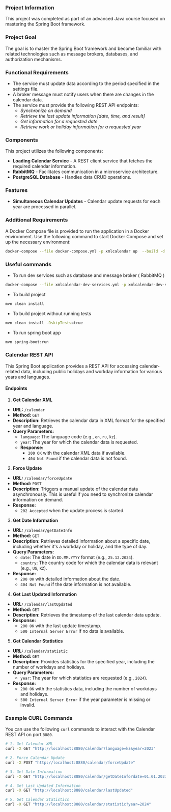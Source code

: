 ### Project Information
This project was completed as part of an advanced Java course focused on mastering the Spring Boot framework.

### Project Goal
The goal is to master the Spring Boot framework and become familiar with related technologies such as message brokers, databases, and authorization mechanisms.

### Functional Requirements
* The service must update data according to the period specified in the settings file.
* A broker message must notify users when there are changes in the calendar data.
* The service must provide the following REST API endpoints:
    * _Synchronize on demand_
    * _Retrieve the last update information [date, time, and result]_
    * _Get information for a requested date_
    * _Retrieve work or holiday information for a requested year_

### Components
This project utilizes the following components:
* **Loading Calendar Service** - A REST client service that fetches the required calendar information.
* **RabbitMQ** - Facilitates communication in a microservice architecture.
* **PostgreSQL Database** - Handles data CRUD operations.

### Features
* **Simultaneous Calendar Updates** - Calendar update requests for each year are processed in parallel.

### Additional Requirements
A Docker Compose file is provided to run the application in a Docker environment. Use the following command to start Docker Compose and set up the necessary environment:

```bash 
docker-compose --file docker-compose.yml -p xmlcalendar up  --build -d --remove-orphans
```

### Useful commands 

* To run dev services such as database and message broker ( RabbitMQ )

```bash 
docker-compose --file xmlcalendar-dev-services.yml -p xmlcalendar-dev-services up --build -d --remove-orphans
```

* To build project

```bash 
mvn clean install
```

* To build project without running tests

```bash
mvn clean install -DskipTests=true
```

* To run spring boot app
```bash
mvn spring-boot:run
```

### Calendar REST API

This Spring Boot application provides a REST API for accessing calendar-related data, including public holidays and workday information for various years and languages.

#### Endpoints

1. **Get Calendar XML**
  - **URL:** `/calendar`
  - **Method:** `GET`
  - **Description:** Retrieves the calendar data in XML format for the specified year and language.
  - **Query Parameters:**
    - `language`: The language code (e.g., `en`, `ru`, `kz`).
    - `year`: The year for which the calendar data is requested.
    - **Response:**
      - `200 OK` with the calendar XML data if available.
      - `404 Not Found` if the calendar data is not found.

2. **Force Update**
  - **URL:** `/calendar/forceUpdate`
  - **Method:** `POST`
  - **Description:** Triggers a manual update of the calendar data asynchronously. This is useful if you need to synchronize calendar information on demand.
  - **Response:**
    - `202 Accepted` when the update process is started.

3. **Get Date Information**
  - **URL:** `/calendar/getDateInfo`
  - **Method:** `GET`
  - **Description:** Retrieves detailed information about a specific date, including whether it's a workday or holiday, and the type of day.
  - **Query Parameters:**
    - `date`: The date in `DD.MM.YYYY` format (e.g., `25.12.2024`).
    - `country`: The country code for which the calendar data is relevant (e.g., `US`, `KZ`).
  - **Response:**
    - `200 OK` with detailed information about the date.
    - `404 Not Found` if the date information is not available.

4. **Get Last Updated Information**
  - **URL:** `/calendar/lastUpdated`
  - **Method:** `GET`
  - **Description:** Retrieves the timestamp of the last calendar data update.
  - **Response:**
    - `200 OK` with the last update timestamp.
    - `500 Internal Server Error` if no data is available.

5. **Get Calendar Statistics**
  - **URL:** `/calendar/statistic`
  - **Method:** `GET`
  - **Description:** Provides statistics for the specified year, including the number of workdays and holidays.
  - **Query Parameters:**
    - `year`: The year for which statistics are requested (e.g., `2024`).
  - **Response:**
    - `200 OK` with the statistics data, including the number of workdays and holidays.
    - `500 Internal Server Error` if the year parameter is missing or invalid.

### Example CURL Commands

You can use the following `curl` commands to interact with the Calendar REST API on port `8880`.

```bash
# 1. Get Calendar XML
curl -X GET "http://localhost:8880/calendar?language=kz&year=2023"
```
```bash
# 2. Force Calendar Update
curl -X POST "http://localhost:8880/calendar/forceUpdate"
```
```bash
# 3. Get Date Information
curl -X GET "http://localhost:8880/calendar/getDateInfo?date=01.01.2023&country=kz"
```
```bash
# 4. Get Last Updated Information
curl -X GET "http://localhost:8880/calendar/lastUpdated"
```
```bash
# 5. Get Calendar Statistics
curl -X GET "http://localhost:8880/calendar/statistic?year=2024"
```
